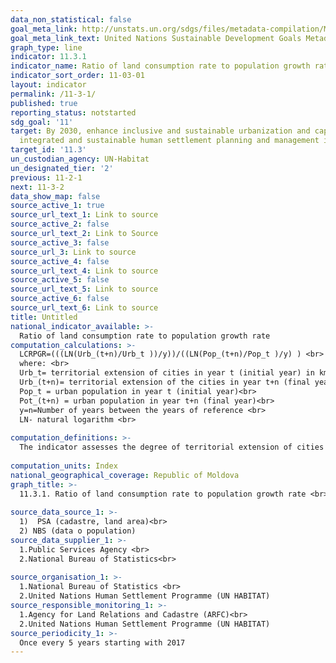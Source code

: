 ```yaml
---
data_non_statistical: false
goal_meta_link: http://unstats.un.org/sdgs/files/metadata-compilation/Metadata-Goal-11.pdf
goal_meta_link_text: United Nations Sustainable Development Goals Metadata (pdf 2066kB)
graph_type: line
indicator: 11.3.1
indicator_name: Ratio of land consumption rate to population growth rate
indicator_sort_order: 11-03-01
layout: indicator
permalink: /11-3-1/
published: true
reporting_status: notstarted
sdg_goal: '11'
target: By 2030, enhance inclusive and sustainable urbanization and capacity for participatory,
  integrated and sustainable human settlement planning and management in all countries
target_id: '11.3'
un_custodian_agency: UN-Habitat
un_designated_tier: '2'
previous: 11-2-1
next: 11-3-2
data_show_map: false
source_active_1: true
source_url_text_1: Link to source
source_active_2: false
source_url_text_2: Link to Source
source_active_3: false
source_url_3: Link to source
source_active_4: false
source_url_text_4: Link to source
source_active_5: false
source_url_text_5: Link to source
source_active_6: false
source_url_text_6: Link to source
title: Untitled
national_indicator_available: >-
  Ratio of land consumption rate to population growth rate
computation_calculations: >-
  LCRPGR=(((LN(Urb_(t+n)/Urb_t ))/y))/((LN(Pop_(t+n)/Pop_t )/y) ) <br> 
  where: <br> 
  Urb_t= territorial extension of cities in year t (initial year) in km2<br> 
  Urb_(t+n)= territorial extension of the cities in year t+n (final year) in km2<br> 
  Pop_t = urban population in year t (initial year)<br> 
  Pot_(t+n) = urban population in year t+n (final year)<br> 
  y=n=Number of years between the years of reference <br> 
  LN- natural logarithm <br> 
  
computation_definitions: >-
  The indicator assesses the degree of territorial extension of cities as related to the degree or urbanisation. This indicator needs defining two components: 1) land consumption rate and 2) population growth rate. The calculation of the population growth rate is easier and more available, while the rate of land consumption is a challenge and it needs to use new techniques. When estimating the land consumption rate, it is important to clearly define what land "consumption" means, because this may cover "consumed" or "preserved" or available for "development" aspects for such cases as land covered with wet zones. Secondly, there is no unequivocal measure for the land if the land under development is really "newly-developed" (or free) or if it is at least partially „redeveloped“. Hence, the percentage out of the total real urban area which was really newly developed (consumed) will be used as a measure of the land consumption rate. The completely developed area is also sometimes called built area.<br> 
  
computation_units: Index
national_geographical_coverage: Republic of Moldova
graph_title: >-
  11.3.1. Ratio of land consumption rate to population growth rate <br> 
  
source_data_source_1: >-
  1)  PSA (cadastre, land area)<br> 
  2) NBS (data o population)
source_data_supplier_1: >-
  1.Public Services Agency <br> 
  2.National Bureau of Statistics<br> 
  
source_organisation_1: >-
  1.National Bureau of Statistics <br> 
  2.United Nations Human Settlement Programme (UN HABITAT)
source_responsible_monitoring_1: >-
  1.Agency for Land Relations and Cadastre (ARFC)<br> 
  2.United Nations Human Settlement Programme (UN HABITAT)
source_periodicity_1: >-
  Once every 5 years starting with 2017
---
```

